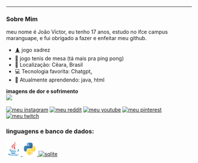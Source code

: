 ---
### Sobre Mim

meu nome é João Victor, eu tenho 17 anos, estudo no ifce campus maranguape, e fui obrigado a fazer e enfeitar meu github. <br>


- [♟️](https://www.chess.com/) jogo xadrez<br>
- 🎾 jogo tenis de mesa (tá mais pra ping pong) 
- 📍 Localização: Cêara, Brasil
- 💻 Tecnologia favorita: Chatgpt[.](https://chatgpt.com/)
- 🌱 Atualmente aprendendo: java, html

**imagens de dor e sofrimento**<br>
<img src = "https://i.pinimg.com/474x/8e/81/a2/8e81a2dea4ee87cfccf724570f1772ed.jpg" width = "300" hidgth = "300">

[![meu instagram](https://img.shields.io/badge/Instagram-purple?logo=instagram)](https://www.instagram.com/jota.vee._/)
[![meu reddit](https://img.shields.io/badge/Reddit-white?logo=reddit)](https://www.instagram.com/jota.vee._/)
[![meu youtube](https://img.shields.io/badge/Youtube-red?logo=youtube)](https://www.instagram.com/jota.vee._/)
[![meu pinterest](https://img.shields.io/badge/Pinterest-red?logo=pinterest)](https://www.instagram.com/jota.vee._/)
[![meu twitch](https://img.shields.io/badge/twitch-white?logo=twitch)](https://www.instagram.com/jota.vee._/)


<h3 align="left">linguagens e banco de dados:</h3>
<p align="left"> <a href="https://www.java.com" target="_blank" rel="noreferrer"> <img src="https://raw.githubusercontent.com/devicons/devicon/master/icons/java/java-original.svg" alt="java" width="40" height="40"/> </a> <a href="https://www.python.org" target="_blank" rel="noreferrer"> <img src="https://raw.githubusercontent.com/devicons/devicon/master/icons/python/python-original.svg" alt="python" width="40" height="40"/> </a> <a href="https://www.sqlite.org/" target="_blank" rel="noreferrer"> <img src="https://www.vectorlogo.zone/logos/sqlite/sqlite-icon.svg" alt="sqlite" width="40" height="40"/> </a> </p>
